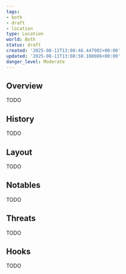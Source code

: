 ```yaml
---
tags:
- both
- draft
- location
type: Location
world: Both
status: draft
created: '2025-08-11T13:08:46.447902+00:00'
updated: '2025-08-11T13:08:50.108086+00:00'
danger_level: Moderate
---
```



## Overview

TODO
## History

TODO
## Layout

TODO
## Notables

TODO
## Threats

TODO
## Hooks

TODO
